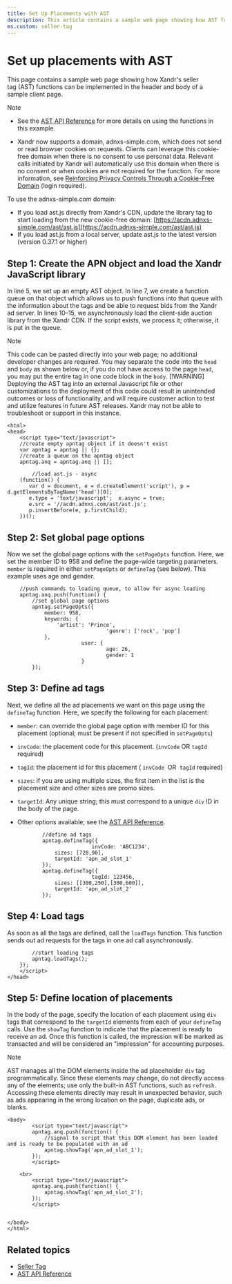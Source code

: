 ```yaml
---
title: Set Up Placements with AST
description: This article contains a sample web page showing how AST functions can be implemented in the header and body of a sample client page.
ms.custom: seller-tag
---
```


# Set up placements with AST

This page contains a sample web page showing how Xandr's seller tag (AST) functions can be implemented in the header and body of a sample client page.

> [!NOTE]
> - See the [AST API Reference](ast-api-reference.md) for more details on using the functions in this example.
>
> - Xandr now supports a domain, adnxs-simple.com, which does not send or read browser cookies on requests. Clients can leverage this cookie-free domain when there is no consent to use personal data. Relevant calls initiated by Xandr will automatically use this domain when there is no consent or when cookies are not required for the function. For more information, see [Reinforcing Privacy Controls Through a Cookie-Free Domain](https://microsoftapc.sharepoint.com/teams/XandrServicePolicies/SitePages/Reinforcing-Privacy-Controls-Through-a-Cookie-Free-Domain.aspx) (login required).

To use the adnxs-simple.com domain:

- If you load ast.js directly from Xandr's CDN, update the library tag to start loading from the new cookie-free domain: [https://acdn.adnxs-simple.com/ast/ast.js](https://acdn.adnxs-simple.com/ast/ast.js)
- If you load ast.js from a local server, update ast.js to the latest version (version 0.37.1 or higher)

## Step 1: Create the APN object and load the Xandr JavaScript library

In line 5, we set up an empty AST object. In line 7, we create a function queue on that object which allows us to push functions into that queue with the information about the tags and be able to request bids from the Xandr ad server. In lines 10–15, we asynchronously load the client-side auction library from the Xandr CDN. If the script exists, we process it; otherwise, it is put in the queue.

> [!NOTE]
> This code can be pasted directly into your web page; no additional developer changes are required. You may separate the code into the `head` and `body` as shown below or, if you do not have access to the page `head`, you may put the entire tag in one code block in the `body`.
> [!WARNING]
> Deploying the AST tag into an external Javascript file or other customizations to the deployment of this code could result in unintended outcomes or loss of functionality, and will require customer action to test and utilize features in future AST releases. Xandr may not be able to troubleshoot or support in this instance.

```pre
<html>
<head>
    <script type="text/javascript">
    //create empty apntag object if it doesn't exist
    var apntag = apntag || {};
    //create a queue on the apntag object        
    apntag.anq = apntag.anq || [];
        
        //load ast.js - async
    (function() {
       var d = document, e = d.createElement('script'), p = d.getElementsByTagName('head')[0];
       e.type = 'text/javascript';  e.async = true;
       e.src = '//acdn.adnxs.com/ast/ast.js';
       p.insertBefore(e, p.firstChild);
    })();
```

## Step 2: Set global page options

Now we set the global page options with the `setPageOpts` function. Here, we set the member ID to 958 and define the page-wide targeting parameters. `member` is required in either `setPageOpts` or `defineTag` (see below). This example uses age and gender.

```pre
    //push commands to loading queue, to allow for async loading
    apntag.anq.push(function() {
        //set global page options
        apntag.setPageOpts({
            member: 958,
            keywords: {
                'artist': 'Prince',
                                'genre': ['rock', 'pop']
            },
                        user: {
                                age: 26,
                                gender: 1
                        }
        });
```

## Step 3: Define ad tags

Next, we define all the ad placements we want on this page using the `defineTag` function. Here, we specify the following for each placement:

- `member`: can override the global page option with member ID for this placement (optional; must be present if not specified in `setPageOpts`)

- `invCode`: the placement code for this placement. (`invCode` OR `tagId` required)

- `tagId`: the placement id for this placement ( `invCode`  OR  `tagId` required)

- `sizes`: if you are using multiple sizes, the first item in the list is the placement size and other sizes are promo sizes.

- `targetId`: Any unique string; this must correspond to a unique `div` ID in the body of the page.

- Other options available; see the [AST API Reference](./ast-api-reference.md).

    
  ```pre
          //define ad tags
          apntag.defineTag({
                          invCode: 'ABC1234',
              sizes: [728,90],
              targetId: 'apn_ad_slot_1'
          });
          apntag.defineTag({
                          tagId: 123456,
              sizes: [[300,250],[300,600]],
              targetId: 'apn_ad_slot_2'
          });
  ```

## Step 4: Load tags

As soon as all the tags are defined, call the `loadTags` function. This function sends out ad requests for the tags in one ad call asynchronously.

```pre
        //start loading tags
        apntag.loadTags();
    });
    </script>
</head>
```

## Step 5: Define location of placements

In the body of the page, specify the location of each placement using `div` tags that correspond to the `targetId` elements from each of your `defineTag` calls. Use the `showTag` function to indicate that the placement is ready to receive an ad. Once this function is called, the impression will be marked as transacted and will be considered an "impression" for accounting purposes.

> [!NOTE]
> AST manages all the DOM elements inside the ad placeholder `div` tag programmatically. Since these elements may change, do not directly access any of the elements; use only the built-in AST functions, such as `refresh`. Accessing these elements directly may result in unexpected behavior, such as ads appearing in the wrong location on the page, duplicate ads, or blanks.

```pre
<body>
        <script type="text/javascript">
        apntag.anq.push(function() {
            //signal to script that this DOM element has been loaded and is ready to be populated with an ad
            apntag.showTag('apn_ad_slot_1');
        });
        </script>
    
    <br>
        <script type="text/javascript">
        apntag.anq.push(function() {
            apntag.showTag('apn_ad_slot_2');
        });
        </script>
    
 
</body>
</html>
```

## Related topics

- [Seller Tag](./seller-tag.md)
- [AST API Reference](./ast-api-reference.md)
